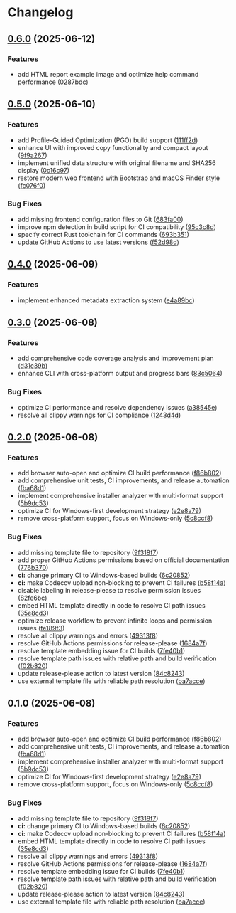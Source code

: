 # Changelog

## [0.6.0](https://github.com/loonghao/installer-analyzer/compare/v0.5.0...v0.6.0) (2025-06-12)


### Features

* add HTML report example image and optimize help command performance ([0287bdc](https://github.com/loonghao/installer-analyzer/commit/0287bdc2ea54becc725f3e86235ec7e638ac7506))

## [0.5.0](https://github.com/loonghao/installer-analyzer/compare/v0.4.0...v0.5.0) (2025-06-10)


### Features

* add Profile-Guided Optimization (PGO) build support ([111ff2d](https://github.com/loonghao/installer-analyzer/commit/111ff2d03e8c9c55933df3ae0889d022acef733a))
* enhance UI with improved copy functionality and compact layout ([9f9a267](https://github.com/loonghao/installer-analyzer/commit/9f9a267cd02d59bd6c9ae5965e795ee974affece))
* implement unified data structure with original filename and SHA256 display ([0c16c97](https://github.com/loonghao/installer-analyzer/commit/0c16c972691fe547211f1bfb33c3f8f853b11dfb))
* restore modern web frontend with Bootstrap and macOS Finder style ([fc076f0](https://github.com/loonghao/installer-analyzer/commit/fc076f0cfc1935bf1bc43836464d6843603b1c02))


### Bug Fixes

* add missing frontend configuration files to Git ([683fa00](https://github.com/loonghao/installer-analyzer/commit/683fa004828f8e7627ba624f4538e953d16e472b))
* improve npm detection in build script for CI compatibility ([95c3c8d](https://github.com/loonghao/installer-analyzer/commit/95c3c8d8c87ac3b67b3c3a176faf0638135a003a))
* specify correct Rust toolchain for CI commands ([693b351](https://github.com/loonghao/installer-analyzer/commit/693b351cb4f94a7ada09f8786de8173b90d137fb))
* update GitHub Actions to use latest versions ([f52d98d](https://github.com/loonghao/installer-analyzer/commit/f52d98d8aeac1e306baa1238f59a2aec86110921))

## [0.4.0](https://github.com/loonghao/installer-analyzer/compare/v0.3.0...v0.4.0) (2025-06-09)


### Features

* implement enhanced metadata extraction system ([e4a89bc](https://github.com/loonghao/installer-analyzer/commit/e4a89bc90f45a2df846b8621d145a376d26c9c28))

## [0.3.0](https://github.com/loonghao/installer-analyzer/compare/v0.2.0...v0.3.0) (2025-06-08)


### Features

* add comprehensive code coverage analysis and improvement plan ([d31c39b](https://github.com/loonghao/installer-analyzer/commit/d31c39bde0850d27f1161d838bf526506d97411a))
* enhance CLI with cross-platform output and progress bars ([83c5064](https://github.com/loonghao/installer-analyzer/commit/83c50644743812ff57e1e0b407fcac4a2dbfb017))


### Bug Fixes

* optimize CI performance and resolve dependency issues ([a38545e](https://github.com/loonghao/installer-analyzer/commit/a38545ede646dfa9d0baae77b7b28aa18a218e52))
* resolve all clippy warnings for CI compliance ([1243d4d](https://github.com/loonghao/installer-analyzer/commit/1243d4dfe21b86c5a826c1358b38a874ab0ea3ec))

## [0.2.0](https://github.com/loonghao/installer-analyzer/compare/v0.1.0...v0.2.0) (2025-06-08)


### Features

* add browser auto-open and optimize CI build performance ([f86b802](https://github.com/loonghao/installer-analyzer/commit/f86b80281e19280180d6c45097287dca2f16e2ee))
* add comprehensive unit tests, CI improvements, and release automation ([fba68d1](https://github.com/loonghao/installer-analyzer/commit/fba68d125b3fdb59d3590e44fe2bdca19c949149))
* implement comprehensive installer analyzer with multi-format support ([5b9dc53](https://github.com/loonghao/installer-analyzer/commit/5b9dc53f42633c23e22a7aa4eee1e420f7615fd7))
* optimize CI for Windows-first development strategy ([e2e8a79](https://github.com/loonghao/installer-analyzer/commit/e2e8a79e2b9c75837f3cc82c298bfe5f477adf40))
* remove cross-platform support, focus on Windows-only ([5c8ccf8](https://github.com/loonghao/installer-analyzer/commit/5c8ccf8f423020452e5aa6c63a669c36a14c370c))


### Bug Fixes

* add missing template file to repository ([9f318f7](https://github.com/loonghao/installer-analyzer/commit/9f318f7ad5b3b1c2b96e83e9d2ae8842bfd483bc))
* add proper GitHub Actions permissions based on official documentation ([776b370](https://github.com/loonghao/installer-analyzer/commit/776b370ce4a257051df3baa22fd1dec75130ace8))
* **ci:** change primary CI to Windows-based builds ([6c20852](https://github.com/loonghao/installer-analyzer/commit/6c20852a235fc4f537aa0ab686fd8c427064aef5))
* **ci:** make Codecov upload non-blocking to prevent CI failures ([b58f14a](https://github.com/loonghao/installer-analyzer/commit/b58f14acb4b4b74b7d242f5f1d74b8bf2ac5c7b1))
* disable labeling in release-please to resolve permission issues ([82fe6bc](https://github.com/loonghao/installer-analyzer/commit/82fe6bcf9c200c91c1d08b8ea479665e5d406585))
* embed HTML template directly in code to resolve CI path issues ([35e8cd3](https://github.com/loonghao/installer-analyzer/commit/35e8cd37f5555e30ad27a1a2139f22572fc35040))
* optimize release workflow to prevent infinite loops and permission issues ([fe189f3](https://github.com/loonghao/installer-analyzer/commit/fe189f3dd0d238d71adb4559bb52c2ece20ccd79))
* resolve all clippy warnings and errors ([49313f8](https://github.com/loonghao/installer-analyzer/commit/49313f8c6da584cfab555e6634ec362b30842e11))
* resolve GitHub Actions permissions for release-please ([1684a7f](https://github.com/loonghao/installer-analyzer/commit/1684a7f112506530cb8accc39b59b1de69a666f3))
* resolve template embedding issue for CI builds ([7fe40b1](https://github.com/loonghao/installer-analyzer/commit/7fe40b11282dd12317e5f16a77c3164703cf70ac))
* resolve template path issues with relative path and build verification ([f02b820](https://github.com/loonghao/installer-analyzer/commit/f02b820e41ef8b52026ad37138a23889fa3d129c))
* update release-please action to latest version ([84c8243](https://github.com/loonghao/installer-analyzer/commit/84c8243947ecc48c5c35fceaa187f0fc2fcf1387))
* use external template file with reliable path resolution ([ba7acce](https://github.com/loonghao/installer-analyzer/commit/ba7acce83e01b2ff46ee7e1fa7ba6f745577edd7))

## 0.1.0 (2025-06-08)


### Features

* add browser auto-open and optimize CI build performance ([f86b802](https://github.com/loonghao/installer-analyzer/commit/f86b80281e19280180d6c45097287dca2f16e2ee))
* add comprehensive unit tests, CI improvements, and release automation ([fba68d1](https://github.com/loonghao/installer-analyzer/commit/fba68d125b3fdb59d3590e44fe2bdca19c949149))
* implement comprehensive installer analyzer with multi-format support ([5b9dc53](https://github.com/loonghao/installer-analyzer/commit/5b9dc53f42633c23e22a7aa4eee1e420f7615fd7))
* optimize CI for Windows-first development strategy ([e2e8a79](https://github.com/loonghao/installer-analyzer/commit/e2e8a79e2b9c75837f3cc82c298bfe5f477adf40))
* remove cross-platform support, focus on Windows-only ([5c8ccf8](https://github.com/loonghao/installer-analyzer/commit/5c8ccf8f423020452e5aa6c63a669c36a14c370c))


### Bug Fixes

* add missing template file to repository ([9f318f7](https://github.com/loonghao/installer-analyzer/commit/9f318f7ad5b3b1c2b96e83e9d2ae8842bfd483bc))
* **ci:** change primary CI to Windows-based builds ([6c20852](https://github.com/loonghao/installer-analyzer/commit/6c20852a235fc4f537aa0ab686fd8c427064aef5))
* **ci:** make Codecov upload non-blocking to prevent CI failures ([b58f14a](https://github.com/loonghao/installer-analyzer/commit/b58f14acb4b4b74b7d242f5f1d74b8bf2ac5c7b1))
* embed HTML template directly in code to resolve CI path issues ([35e8cd3](https://github.com/loonghao/installer-analyzer/commit/35e8cd37f5555e30ad27a1a2139f22572fc35040))
* resolve all clippy warnings and errors ([49313f8](https://github.com/loonghao/installer-analyzer/commit/49313f8c6da584cfab555e6634ec362b30842e11))
* resolve GitHub Actions permissions for release-please ([1684a7f](https://github.com/loonghao/installer-analyzer/commit/1684a7f112506530cb8accc39b59b1de69a666f3))
* resolve template embedding issue for CI builds ([7fe40b1](https://github.com/loonghao/installer-analyzer/commit/7fe40b11282dd12317e5f16a77c3164703cf70ac))
* resolve template path issues with relative path and build verification ([f02b820](https://github.com/loonghao/installer-analyzer/commit/f02b820e41ef8b52026ad37138a23889fa3d129c))
* update release-please action to latest version ([84c8243](https://github.com/loonghao/installer-analyzer/commit/84c8243947ecc48c5c35fceaa187f0fc2fcf1387))
* use external template file with reliable path resolution ([ba7acce](https://github.com/loonghao/installer-analyzer/commit/ba7acce83e01b2ff46ee7e1fa7ba6f745577edd7))
